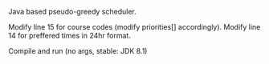Java based pseudo-greedy scheduler.

Modify line 15 for course codes (modify priorities[] accordingly).
Modify line 14 for preffered times in 24hr format.

Compile and run (no args, stable: JDK 8.1)
